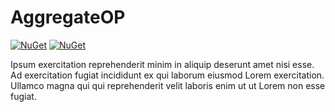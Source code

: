 # AggregateOP

[![NuGet](https://img.shields.io/nuget/dt/aggregateop.svg)](https://www.nuget.org/packages/aggregateop)
[![NuGet](https://img.shields.io/nuget/vpre/aggregateop.svg)](https://www.nuget.org/packages/aggregateop)

Ipsum exercitation reprehenderit minim in aliquip deserunt amet nisi esse. Ad exercitation fugiat incididunt ex qui laborum eiusmod Lorem exercitation. Ullamco magna qui qui reprehenderit velit laboris enim ut ut Lorem non esse fugiat.
